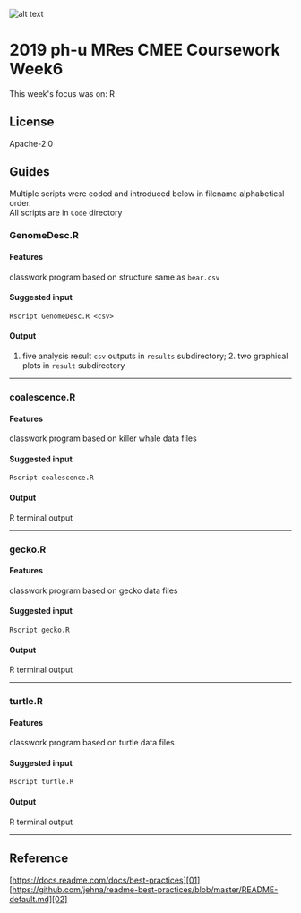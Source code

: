 ![alt text](https://unichoices.co.uk/wp-content/uploads/2015/09/Imperial-College-London.jpg)

# 2019 ph-u MRes CMEE Coursework Week6

This week's focus was on: R 

## License

Apache-2.0

## Guides

Multiple scripts were coded and introduced below in filename alphabetical order.  
All scripts are in `Code` directory

### GenomeDesc.R

#### Features

classwork program based on structure same as `bear.csv`

#### Suggested input

```
Rscript GenomeDesc.R <csv>
```

#### Output

1. five analysis result `csv` outputs in `results` subdirectory; 2. two graphical plots in `result` subdirectory
*****

### coalescence.R

#### Features

classwork program based on killer whale data files

#### Suggested input

```
Rscript coalescence.R
```

#### Output

R terminal output
*****

### gecko.R

#### Features

classwork program based on gecko data files

#### Suggested input

```
Rscript gecko.R
```

#### Output

R terminal output
*****

### turtle.R

#### Features

classwork program based on turtle data files

#### Suggested input

```
Rscript turtle.R
```

#### Output

R terminal output
*****

## Reference

[https://docs.readme.com/docs/best-practices][01]  
[https://github.com/jehna/readme-best-practices/blob/master/README-default.md][02]  

[01]:https://docs.readme.com/docs/best-practices
[02]:https://github.com/jehna/readme-best-practices/blob/master/README-default.md
